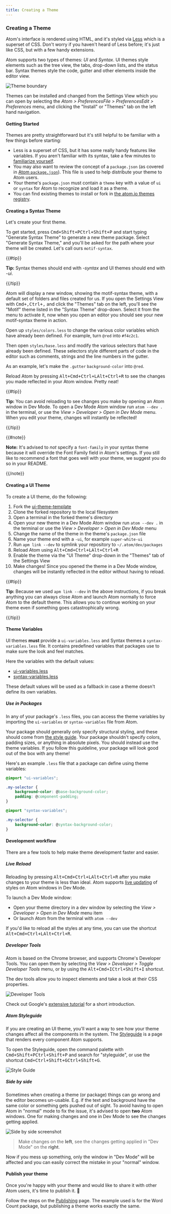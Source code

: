 ```yaml
---
title: Creating a Theme
---
```


### Creating a Theme

Atom's interface is rendered using HTML, and it's styled via [Less](http://lesscss.org/) which is a superset of CSS. Don't worry if you haven't heard of Less before; it's just like CSS, but with a few handy extensions.

Atom supports two types of themes: _UI_ and _Syntax_. UI themes style elements such as the tree view, the tabs, drop-down lists, and the status bar. Syntax themes style the code, gutter and other elements inside the editor view.

![Theme boundary](../../images/theme-boundary.png)

Themes can be installed and changed from the Settings View which you can open by selecting the <span class="platform-mac">_Atom > Preferences_</span><span class="platform-windows">_File > Preferences_</span><span class="platform-linux">_Edit > Preferences_</span> menu, and clicking the "Install" or "Themes" tab on the left hand navigation.

#### Getting Started

Themes are pretty straightforward but it's still helpful to be familiar with a few things before starting:

- Less is a superset of CSS, but it has some really handy features like variables. If you aren't familiar with its syntax, take a few minutes to [familiarize yourself](https://speakerdeck.com/danmatthews/less-css).
- You may also want to review the concept of a `package.json` (as covered in [Atom `package.json`](/hacking-atom/sections/package-word-count/#packagejson)). This file is used to help distribute your theme to Atom users.
- Your theme's `package.json` must contain a `theme` key with a value of `ui` or `syntax` for Atom to recognize and load it as a theme.
- You can find existing themes to install or fork in [the atom.io themes registry](https://atom.io/themes).

#### Creating a Syntax Theme

Let's create your first theme.

To get started, press <kbd class="platform-mac">Cmd+Shift+P</kbd><kbd class="platform-windows platform-linux">Ctrl+Shift+P</kbd> and start typing "Generate Syntax Theme" to generate a new theme package. Select "Generate Syntax Theme," and you'll be asked for the path where your theme will be created. Let's call ours `motif-syntax`.

{{#tip}}

**Tip:** Syntax themes should end with _-syntax_ and UI themes should end with _-ui_.

{{/tip}}

Atom will display a new window, showing the motif-syntax theme, with a default set of folders and files created for us. If you open the Settings View with <kbd class="platform-mac">Cmd+,</kbd><kbd class="platform-windows platform-linux">Ctrl+,</kbd> and click the "Themes" tab on the left, you'll see the "Motif" theme listed in the "Syntax Theme" drop-down. Select it from the menu to activate it, now when you open an editor you should see your new motif-syntax theme in action.

Open up `styles/colors.less` to change the various color variables which have already been defined. For example, turn `@red` into `#f4c2c1`.

Then open `styles/base.less` and modify the various selectors that have already been defined. These selectors style different parts of code in the editor such as comments, strings and the line numbers in the gutter.

As an example, let's make the `.gutter` `background-color` into `@red`.

Reload Atom by pressing <kbd class="platform-mac">Alt+Cmd+Ctrl+L</kbd><kbd class="platform-windows platform-linux">Alt+Ctrl+R</kbd> to see the changes you made reflected in your Atom window. Pretty neat!

{{#tip}}

**Tip:** You can avoid reloading to see changes you make by opening an Atom window in Dev Mode. To open a Dev Mode Atom window run `atom --dev .` in the terminal, or use the _View > Developer > Open in Dev Mode_ menu. When you edit your theme, changes will instantly be reflected!

{{/tip}}

{{#note}}

**Note:** It's advised to _not_ specify a `font-family` in your syntax theme because it will override the Font Family field in Atom's settings. If you still like to recommend a font that goes well with your theme, we suggest you do so in your README.

{{/note}}

#### Creating a UI Theme

To create a UI theme, do the following:

1. Fork the [ui-theme-template](https://github.com/atom-community/ui-theme-template)
2. Clone the forked repository to the local filesystem
3. Open a terminal in the forked theme's directory
4. Open your new theme in a Dev Mode Atom window run `atom --dev .` in the terminal or use the _View > Developer > Open in Dev Mode_ menu
5. Change the name of the theme in the theme's `package.json` file
6. Name your theme end with a `-ui`, for example `super-white-ui`
7. Run `apm link --dev` to symlink your repository to `~/.atom/dev/packages`
8. Reload Atom using <kbd class="platform-mac">Alt+Cmd+Ctrl+L</kbd><kbd class="platform-windows platform-linux">Alt+Ctrl+R</kbd>
9. Enable the theme via the "UI Theme" drop-down in the "Themes" tab of the Settings View
10. Make changes! Since you opened the theme in a Dev Mode window, changes will be instantly reflected in the editor without having to reload.

{{#tip}}

**Tip:** Because we used `apm link --dev` in the above instructions, if you break anything you can always close Atom and launch Atom normally to force Atom to the default theme. This allows you to continue working on your theme even if something goes catastrophically wrong.

{{/tip}}

#### Theme Variables

UI themes **must** provide a `ui-variables.less` and Syntax themes a `syntax-variables.less` file. It contains predefined variables that packages use to make sure the look and feel matches.

Here the variables with the default values:

- [ui-variables.less](https://github.com/atom/atom/blob/master/static/variables/ui-variables.less)
- [syntax-variables.less](https://github.com/atom/atom/blob/master/static/variables/syntax-variables.less)

These default values will be used as a fallback in case a theme doesn't define its own variables.

##### Use in Packages

In any of your package's `.less` files, you can access the theme variables by importing the `ui-variables` or `syntax-variables` file from Atom.

Your package should generally only specify structural styling, and these should come from [the style guide](https://github.com/atom/styleguide). Your package shouldn't specify colors, padding sizes, or anything in absolute pixels. You should instead use the theme variables. If you follow this guideline, your package will look good out of the box with any theme!

Here's an example `.less` file that a package can define using theme variables:

```css
@import "ui-variables";

.my-selector {
	background-color: @base-background-color;
	padding: @component-padding;
}
```

```css
@import "syntax-variables";

.my-selector {
	background-color: @syntax-background-color;
}
```

#### Development workflow

There are a few tools to help make theme development faster and easier.

##### Live Reload

Reloading by pressing <kbd class="platform-mac">Alt+Cmd+Ctrl+L</kbd><kbd class="platform-windows platform-linux">Alt+Ctrl+R</kbd> after you make changes to your theme is less than ideal. Atom supports [live updating](https://github.com/atom/dev-live-reload) of styles on Atom windows in Dev Mode.

To launch a Dev Mode window:

- Open your theme directory in a dev window by selecting the _View > Developer > Open in Dev Mode_ menu item
- Or launch Atom from the terminal with `atom --dev`

If you'd like to reload all the styles at any time, you can use the shortcut <kbd class="platform-mac">Alt+Cmd+Ctrl+L</kbd><kbd class="platform-windows platform-linux">Alt+Ctrl+R</kbd>.

##### Developer Tools

Atom is based on the Chrome browser, and supports Chrome's Developer Tools. You can open them by selecting the _View > Developer > Toggle Developer Tools_ menu, or by using the <kbd class="platform-mac">Alt+Cmd+I</kbd><kbd class="platform-windows platform-linux">Ctrl+Shift+I</kbd> shortcut.

The dev tools allow you to inspect elements and take a look at their CSS properties.

![Developer Tools](../../images/dev-tools.png)

Check out Google's [extensive tutorial](https://developer.chrome.com/devtools/docs/dom-and-styles) for a short introduction.

##### Atom Styleguide

If you are creating an UI theme, you'll want a way to see how your theme changes affect all the components in the system. The [Styleguide](https://github.com/atom/styleguide) is a page that renders every component Atom supports.

To open the Styleguide, open the command palette with <kbd class="platform-mac">Cmd+Shift+P</kbd><kbd class="platform-windows platform-linux">Ctrl+Shift+P</kbd> and search for "styleguide", or use the shortcut <kbd class="platform-mac">Cmd+Ctrl+Shift+G</kbd><kbd class="platform-windows platform-linux">Ctrl+Shift+G</kbd>.

![Style Guide](../../images/styleguide.png)

##### Side by side

Sometimes when creating a theme (or package) things can go wrong and the editor becomes un-usable. E.g. if the text and background have the same color or something gets pushed out of sight. To avoid having to open Atom in "normal" mode to fix the issue, it's advised to open **two** Atom windows. One for making changes and one in Dev Mode to see the changes getting applied.

![Side by side screenshot](../../images/theme-side-by-side.png)

> Make changes on the **left**, see the changes getting applied in "Dev Mode" on the **right**.

Now if you mess up something, only the window in "Dev Mode" will be affected and you can easily correct the mistake in your "normal" window.

#### Publish your theme

Once you're happy with your theme and would like to share it with other Atom users, it's time to publish it. :tada:

Follow the steps on the [Publishing](../publishing/) page. The example used is for the Word Count package, but publishing a theme works exactly the same.
